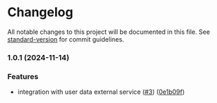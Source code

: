 # Changelog

All notable changes to this project will be documented in this file. See [standard-version](https://github.com/conventional-changelog/standard-version) for commit guidelines.

### 1.0.1 (2024-11-14)


### Features

* integration with user data external service ([#3](https://github.com/MapColonies/Geocoding-Enrichment/issues/3)) ([0e1b09f](https://github.com/MapColonies/Geocoding-Enrichment/commit/0e1b09f938f4f7fe1d4d5b9dac91be2387d524b0))
